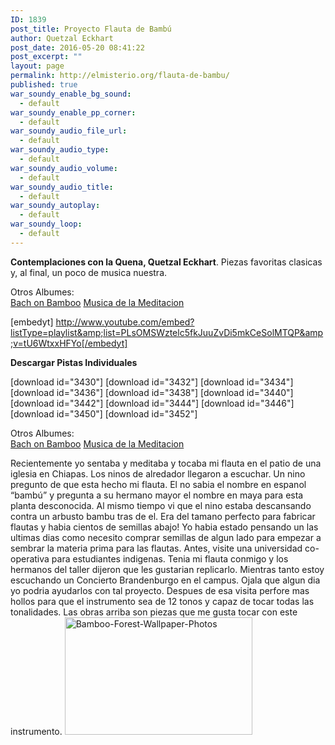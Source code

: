 ```yaml
---
ID: 1839
post_title: Proyecto Flauta de Bambú
author: Quetzal Eckhart
post_date: 2016-05-20 08:41:22
post_excerpt: ""
layout: page
permalink: http://elmisterio.org/flauta-de-bambu/
published: true
war_soundy_enable_bg_sound:
  - default
war_soundy_enable_pp_corner:
  - default
war_soundy_audio_file_url:
  - default
war_soundy_audio_type:
  - default
war_soundy_audio_volume:
  - default
war_soundy_audio_title:
  - default
war_soundy_autoplay:
  - default
war_soundy_loop:
  - default
---
```

<strong>Contemplaciones con la Quena, Quetzal Eckhart</strong>.  Piezas favoritas clasicas y, al final, un poco de musica nuestra.  

Otros Albumes:   
<a href="http://elmisterio.org/bach-on-bamboo-new-recording/">Bach on Bamboo</a>
<a href="http://elmisterio.org/meditation-music-musica-de-la-meditacion/">Musica de la Meditacion</a>


[embedyt] http://www.youtube.com/embed?listType=playlist&amp;list=PLsOMSWztelc5fkJuuZvDi5mkCeSolMTQP&amp;v=tU6WtxxHFYo[/embedyt]


<strong>Descargar Pistas Individuales</strong>


[download id="3430"]
[download id="3432"]
[download id="3434"]
[download id="3436"]
[download id="3438"]
[download id="3440"]
[download id="3442"]
[download id="3444"]
[download id="3446"]
[download id="3450"]
[download id="3452"]


Otros Albumes:  
 <a href="http://elmisterio.org/bach-on-bamboo-new-recording/">Bach on Bamboo</a> 
<a href="http://elmisterio.org/meditation-music-musica-de-la-meditacion/">Musica de la Meditacion</a>



Recientemente yo sentaba y meditaba y tocaba mi flauta en el patio de una iglesia en Chiapas. Los ninos de alredador llegaron a escuchar. Un nino pregunto de que esta hecho mi flauta. El no sabia el nombre en espanol “bambú” y pregunta a su hermano mayor el nombre en maya para esta planta desconocida. Al mismo tiempo vi que el nino estaba descansando contra un arbusto bambu tras de el. Era del tamano perfecto para fabricar flautas y habia cientos de semillas abajo! Yo habia estado pensando un las ultimas dias como necesito comprar semillas de algun lado para empezar a sembrar la materia prima para las flautas.
Antes, visite una universidad co-operativa para estudiantes indigenas. Tenia mi flauta conmigo y los hermanos del taller dijeron que les gustarian replicarlo. Mientras tanto estoy escuchando un Concierto Brandenburgo en el campus. Ojala que algun dia yo podria ayudarlos con tal proyecto. Despues de esa visita perfore mas hollos para que el instrumento sea de 12 tonos y capaz de tocar todas las tonalidades.  Las obras arriba son piezas que me gusta tocar con este instrumento.
<img src="http://elmisterio.org/wp-content/uploads/2016/05/Bamboo-Forest-Wallpaper-Photos-300x188.jpg" alt="Bamboo-Forest-Wallpaper-Photos" width="300" height="188" class="alignnone size-medium wp-image-1823" />